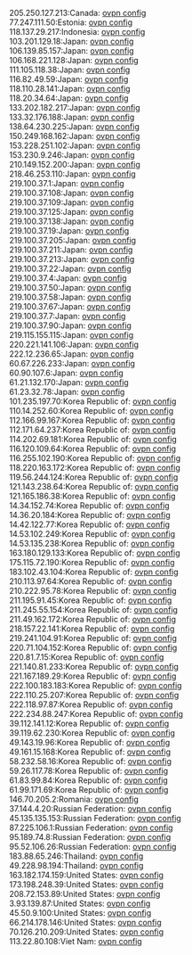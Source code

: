 205.250.127.213:Canada: [ovpn config](vpn/205_250_127_213.ovpn)  
77.247.111.50:Estonia: [ovpn config](vpn/77_247_111_50.ovpn)  
118.137.29.217:Indonesia: [ovpn config](vpn/118_137_29_217.ovpn)  
103.201.129.18:Japan: [ovpn config](vpn/103_201_129_18.ovpn)  
106.139.85.157:Japan: [ovpn config](vpn/106_139_85_157.ovpn)  
106.168.221.128:Japan: [ovpn config](vpn/106_168_221_128.ovpn)  
111.105.118.38:Japan: [ovpn config](vpn/111_105_118_38.ovpn)  
116.82.49.59:Japan: [ovpn config](vpn/116_82_49_59.ovpn)  
118.110.28.141:Japan: [ovpn config](vpn/118_110_28_141.ovpn)  
118.20.34.64:Japan: [ovpn config](vpn/118_20_34_64.ovpn)  
133.202.182.217:Japan: [ovpn config](vpn/133_202_182_217.ovpn)  
133.32.176.188:Japan: [ovpn config](vpn/133_32_176_188.ovpn)  
138.64.230.225:Japan: [ovpn config](vpn/138_64_230_225.ovpn)  
150.249.168.162:Japan: [ovpn config](vpn/150_249_168_162.ovpn)  
153.228.251.102:Japan: [ovpn config](vpn/153_228_251_102.ovpn)  
153.230.9.246:Japan: [ovpn config](vpn/153_230_9_246.ovpn)  
210.149.152.200:Japan: [ovpn config](vpn/210_149_152_200.ovpn)  
218.46.253.110:Japan: [ovpn config](vpn/218_46_253_110.ovpn)  
219.100.37.1:Japan: [ovpn config](vpn/219_100_37_1.ovpn)  
219.100.37.108:Japan: [ovpn config](vpn/219_100_37_108.ovpn)  
219.100.37.109:Japan: [ovpn config](vpn/219_100_37_109.ovpn)  
219.100.37.125:Japan: [ovpn config](vpn/219_100_37_125.ovpn)  
219.100.37.138:Japan: [ovpn config](vpn/219_100_37_138.ovpn)  
219.100.37.19:Japan: [ovpn config](vpn/219_100_37_19.ovpn)  
219.100.37.205:Japan: [ovpn config](vpn/219_100_37_205.ovpn)  
219.100.37.211:Japan: [ovpn config](vpn/219_100_37_211.ovpn)  
219.100.37.213:Japan: [ovpn config](vpn/219_100_37_213.ovpn)  
219.100.37.22:Japan: [ovpn config](vpn/219_100_37_22.ovpn)  
219.100.37.4:Japan: [ovpn config](vpn/219_100_37_4.ovpn)  
219.100.37.50:Japan: [ovpn config](vpn/219_100_37_50.ovpn)  
219.100.37.58:Japan: [ovpn config](vpn/219_100_37_58.ovpn)  
219.100.37.67:Japan: [ovpn config](vpn/219_100_37_67.ovpn)  
219.100.37.7:Japan: [ovpn config](vpn/219_100_37_7.ovpn)  
219.100.37.90:Japan: [ovpn config](vpn/219_100_37_90.ovpn)  
219.115.155.115:Japan: [ovpn config](vpn/219_115_155_115.ovpn)  
220.221.141.106:Japan: [ovpn config](vpn/220_221_141_106.ovpn)  
222.12.236.65:Japan: [ovpn config](vpn/222_12_236_65.ovpn)  
60.67.226.233:Japan: [ovpn config](vpn/60_67_226_233.ovpn)  
60.90.107.6:Japan: [ovpn config](vpn/60_90_107_6.ovpn)  
61.21.132.170:Japan: [ovpn config](vpn/61_21_132_170.ovpn)  
61.23.32.78:Japan: [ovpn config](vpn/61_23_32_78.ovpn)  
101.235.197.70:Korea Republic of: [ovpn config](vpn/101_235_197_70.ovpn)  
110.14.252.60:Korea Republic of: [ovpn config](vpn/110_14_252_60.ovpn)  
112.166.99.167:Korea Republic of: [ovpn config](vpn/112_166_99_167.ovpn)  
112.171.64.237:Korea Republic of: [ovpn config](vpn/112_171_64_237.ovpn)  
114.202.69.181:Korea Republic of: [ovpn config](vpn/114_202_69_181.ovpn)  
116.120.109.64:Korea Republic of: [ovpn config](vpn/116_120_109_64.ovpn)  
116.255.102.190:Korea Republic of: [ovpn config](vpn/116_255_102_190.ovpn)  
118.220.163.172:Korea Republic of: [ovpn config](vpn/118_220_163_172.ovpn)  
119.56.244.124:Korea Republic of: [ovpn config](vpn/119_56_244_124.ovpn)  
121.143.238.64:Korea Republic of: [ovpn config](vpn/121_143_238_64.ovpn)  
121.165.186.38:Korea Republic of: [ovpn config](vpn/121_165_186_38.ovpn)  
14.34.152.74:Korea Republic of: [ovpn config](vpn/14_34_152_74.ovpn)  
14.36.20.184:Korea Republic of: [ovpn config](vpn/14_36_20_184.ovpn)  
14.42.122.77:Korea Republic of: [ovpn config](vpn/14_42_122_77.ovpn)  
14.53.102.249:Korea Republic of: [ovpn config](vpn/14_53_102_249.ovpn)  
14.53.135.238:Korea Republic of: [ovpn config](vpn/14_53_135_238.ovpn)  
163.180.129.133:Korea Republic of: [ovpn config](vpn/163_180_129_133.ovpn)  
175.115.72.190:Korea Republic of: [ovpn config](vpn/175_115_72_190.ovpn)  
183.102.43.104:Korea Republic of: [ovpn config](vpn/183_102_43_104.ovpn)  
210.113.97.64:Korea Republic of: [ovpn config](vpn/210_113_97_64.ovpn)  
210.222.95.78:Korea Republic of: [ovpn config](vpn/210_222_95_78.ovpn)  
211.195.91.45:Korea Republic of: [ovpn config](vpn/211_195_91_45.ovpn)  
211.245.55.154:Korea Republic of: [ovpn config](vpn/211_245_55_154.ovpn)  
211.49.162.172:Korea Republic of: [ovpn config](vpn/211_49_162_172.ovpn)  
218.157.22.141:Korea Republic of: [ovpn config](vpn/218_157_22_141.ovpn)  
219.241.104.91:Korea Republic of: [ovpn config](vpn/219_241_104_91.ovpn)  
220.71.104.152:Korea Republic of: [ovpn config](vpn/220_71_104_152.ovpn)  
220.81.7.15:Korea Republic of: [ovpn config](vpn/220_81_7_15.ovpn)  
221.140.81.233:Korea Republic of: [ovpn config](vpn/221_140_81_233.ovpn)  
221.167.189.29:Korea Republic of: [ovpn config](vpn/221_167_189_29.ovpn)  
222.100.183.183:Korea Republic of: [ovpn config](vpn/222_100_183_183.ovpn)  
222.110.25.207:Korea Republic of: [ovpn config](vpn/222_110_25_207.ovpn)  
222.118.97.87:Korea Republic of: [ovpn config](vpn/222_118_97_87.ovpn)  
222.234.88.247:Korea Republic of: [ovpn config](vpn/222_234_88_247.ovpn)  
39.112.141.12:Korea Republic of: [ovpn config](vpn/39_112_141_12.ovpn)  
39.119.62.230:Korea Republic of: [ovpn config](vpn/39_119_62_230.ovpn)  
49.143.19.96:Korea Republic of: [ovpn config](vpn/49_143_19_96.ovpn)  
49.161.15.168:Korea Republic of: [ovpn config](vpn/49_161_15_168.ovpn)  
58.232.58.16:Korea Republic of: [ovpn config](vpn/58_232_58_16.ovpn)  
59.26.117.78:Korea Republic of: [ovpn config](vpn/59_26_117_78.ovpn)  
61.83.99.84:Korea Republic of: [ovpn config](vpn/61_83_99_84.ovpn)  
61.99.171.69:Korea Republic of: [ovpn config](vpn/61_99_171_69.ovpn)  
146.70.205.2:Romania: [ovpn config](vpn/146_70_205_2.ovpn)  
37.144.4.20:Russian Federation: [ovpn config](vpn/37_144_4_20.ovpn)  
45.135.135.153:Russian Federation: [ovpn config](vpn/45_135_135_153.ovpn)  
87.225.106.1:Russian Federation: [ovpn config](vpn/87_225_106_1.ovpn)  
95.189.74.8:Russian Federation: [ovpn config](vpn/95_189_74_8.ovpn)  
95.52.106.26:Russian Federation: [ovpn config](vpn/95_52_106_26.ovpn)  
183.88.65.246:Thailand: [ovpn config](vpn/183_88_65_246.ovpn)  
49.228.98.194:Thailand: [ovpn config](vpn/49_228_98_194.ovpn)  
163.182.174.159:United States: [ovpn config](vpn/163_182_174_159.ovpn)  
173.198.248.39:United States: [ovpn config](vpn/173_198_248_39.ovpn)  
208.72.153.89:United States: [ovpn config](vpn/208_72_153_89.ovpn)  
3.93.139.87:United States: [ovpn config](vpn/3_93_139_87.ovpn)  
45.50.9.100:United States: [ovpn config](vpn/45_50_9_100.ovpn)  
66.214.178.146:United States: [ovpn config](vpn/66_214_178_146.ovpn)  
70.126.210.209:United States: [ovpn config](vpn/70_126_210_209.ovpn)  
113.22.80.108:Viet Nam: [ovpn config](vpn/113_22_80_108.ovpn)  
